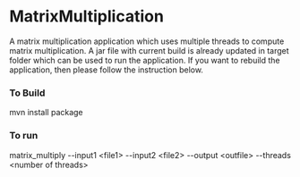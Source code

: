 # MatrixMultiplication
A matrix multiplication application which uses multiple threads to compute matrix multiplication. A jar file with current build is already updated in target folder which can be used to run the application. If you want to rebuild the application, then please follow the instruction below.
### To Build
mvn install package
### To run
matrix_multiply --input1 \<file1> --input2 \<file2> --output \<outfile> --threads \<number of threads>

